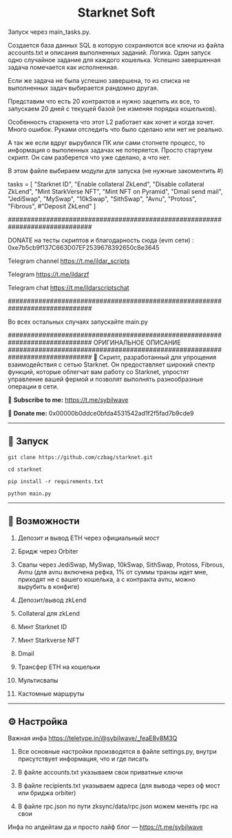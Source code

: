 <h1 align="center">Starknet Soft</h1>

Запуск через main_tasks.py.

Создается база данных SQL в которую сохраняются все ключи из файла accounts.txt и описания выполненных заданий. 
Логика. 
Один запуск одно случайное задание для каждого кошелька. Успешно завершенная задача помечается как исполненная.

Если же задача не была успешно завершена, то из списка не выполненных задач выбирается рандомно другая.

Представим что есть 20 контрактов и нужно зацепить их все, то запускаем 20 дней с текущей базой (не изменяя порядка кошельков).

Особенность старкнета что этот L2 работает как хочет и когда хочет. Много ошибок. Руками отследить что было сделано или нет не реально.

А так же если вдруг вырубился ПК или сами стопнете процесс, то информация о выполенных задачах не потеряется. Просто стартуем скрипт. Он сам разберется что уже сделано, а что нет.

В этом файле выбираем модули для запуска (не нужные закоментить #)

tasks = [
        "Starknet ID",
        "Enable collateral ZkLend",
        "Disable collateral ZkLend",
        "Mint StarkVerse NFT",
        "Mint NFT on Pyramid",
        "Dmail send mail",
        "JediSwap",
        "MySwap",
        "10kSwap",
        "SithSwap",
        "Avnu",
        "Protoss",
        "Fibrous",
        #"Deposit ZkLend"
    ]

##############################################################################

DONATE на тесты скриптов и благодарность сюда (evm сети) : 0xe7b5cb9f137C663D07EF2539678392650c8e3645

Telegram channel https://t.me/ildar_scripts

Telegram https://t.me/ildarzf

Telegram chat https://t.me/ildarscriptschat

##############################################################################

Во всех остальных случаях запускайте main.py

##############################################################################
ОРИГИНАЛЬНОЕ ОПИСАНИЕ 
##############################################################################
📍 Cкрипт, разработанный для упрощения взаимодействия с сетью Starknet. Он предоставляет широкий спектр функций, которые облегчат вам работу со Starknet, упростят управление вашей фермой и позволят выполнять разнообразные операции в сети.

🔔 <b>Subscribe to me:</b> https://t.me/sybilwave

🤑 <b>Donate me:</b> 0x00000b0ddce0bfda4531542ad1f2f5fad7b9cde9

---
<h2>🚀 Запуск</h2>

```
git clone https://github.com/czbag/starknet.git

cd starknet

pip install -r requirements.txt

python main.py
```
---
<h2>🚨 Возможности</h2>

1. Депозит и вывод ETH через официальный мост

2. Бридж через Orbiter

3. Свапы через JediSwap, MySwap, 10kSwap, SithSwap, Protoss, Fibrous, Avnu (для avnu включена рефка, 1% от суммы транзы идет мне, приходят не с вашего кошелька, а с контракта avnu, можно вырубить в конфиге)

4. Депозит/вывод zkLend

5. Collateral для zkLend

6. Минт Starknet ID

7. Минт Starkverse NFT

8. Dmail

9. Трансфер ETH на кошельки

10. Мультисвапы

11. Кастомные маршруты

---
<h2>⚙️ Настройка</h2>

Важная инфа https://teletype.in/@sybilwave/_feaE8v8M3Q

1) Все основные настройки производятся в файле settings.py, внутри присутствует информация, что и где писать

2) В файле accounts.txt указываем свои приватные ключи

3) В файле recipients.txt указываем адреса (для вывода через оф мост или бриджа orbiter)

4) В файле rpc.json по пути zksync/data/rpc.json можем менять rpc на свои

Инфа по апдейтам да и просто лайф блог –– https://t.me/sybilwave
